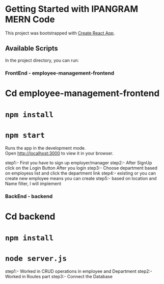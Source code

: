 # Getting Started with IPANGRAM MERN Code

This project was bootstrapped with [Create React App](https://github.com/facebook/create-react-app).

## Available Scripts

In the project directory, you can run:

### FrontEnd - employee-management-frontend

# Cd employee-management-frontend

# `npm install`
# `npm start`

Runs the app in the development mode.\
Open [http://localhost:3000](http://localhost:3000) to view it in your browser.

step1:- First you have to sign up employer/manager
step2:- After SignUp click on the Login Button After you login
step3:- Choose department based on employess list and click the department link
step4:- existing or you can create new employee means you can create
step5:- based on location and Name filter, I will implement

### BackEnd - backend

# Cd backend

# `npm install`
# `node server.js`

step1:- Worked in CRUD operations in employee and Department
step2:- Worked in Routes part
step3:- Connect the Database







